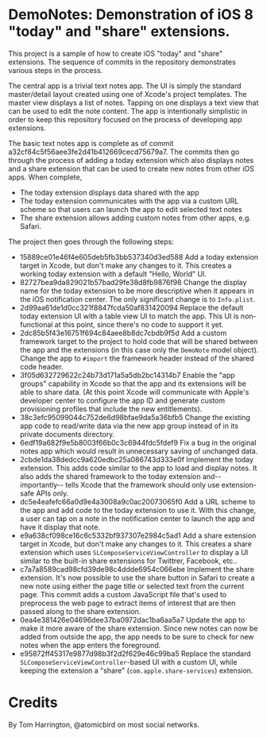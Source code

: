 # DemoNotes: Demonstration of iOS 8 "today" and "share" extensions.

This project is a sample of how to create iOS "today" and "share" extensions. The sequence of commits in the repository demonstrates various steps in the process.

The central app is a trivial text notes app. The UI is simply the standard master/detail layout created using one of Xcode's project templates. The master view displays a list of notes. Tapping on one displays a text view that can be used to edit the note content. The app is intentionally simplistic in order to keep this repository focused on the process of developing app extensions.

The basic text notes app is complete as of commit a32cf84c5f56aee3fe2d41b412669cecd75679a7. The commits then go through the process of adding a today extension which also displays notes and a share extension that can be used to create new notes from other iOS apps. When complete,

* The today extension displays data shared with the app
* The today extension communicates with the app via a custom URL scheme so that users can launch the app to edit selected text notes
* The share extension allows adding custom notes from other apps, e.g. Safari.

The project then goes through the following steps:

* 15889ce01e46f4e605deb5fb3bb537340d3ed588 Add a today extension target in Xcode, but don't make any changes to it. This creates a working today extension with a default "Hello, World" UI.
* 82727bea9da829021b57bad29fe38d8fb9876f98 Change the display name for the today extension to be more descriptive when it appears in the iOS notification center. The only significant change is to `Info.plist`.
* 2d99aa61de1d0cc321f8847fcda50af831420094 Replace the default today extension UI with a table view UI to match the app. This UI is non-functional at this point, since there's no code to support it yet.
* 2dc85b5f43e16751f694c84aee8b8dc7cbdb9f5d Add a custom framework target to the project to hold code that will be shared between the app and the extensions (in this case only the `DemoNote` model object). Change the app to `#import` the framework header instead of the shared code header.
* 3f05d632729622c24b73d171a5a5db2bc14314b7 Enable the "app groups" capability in Xcode so that the app and its extensions will be able to share data. (At this point Xcode will communicate with Apple's developer center to configure the app ID and generate custom provisioning profiles that include the new entitlements).
* 38c3efc95099044c752de6d98bfae9da5a36bfb5 Change the existing app code to read/write data via the new app group instead of in its private documents directory.
* 6edf19a682f9e5b8003f66b0c3c6944fdc5fdef9 Fix a bug in the original notes app which would result in unnecessary saving of unchanged data.
* 2cbde1da38dedcc9a620edbc25a086743d333e0f Implement the today extension. This adds code similar to the app to load and display notes. It also adds the shared framework to the today extension and-- importantly-- tells Xcode that the framework should only use extension-safe APIs only.
* dc5e4eafefc66a0d9e4a3008a9c0ac20073065f0 Add a URL scheme to the app and add code to the today extension to use it. With this change, a user can tap on a note in the notification center to launch the app and have it display that note.
* e9a638cf098ce16c6c5332bf937307e2984c5ad1 Add a share extension target in Xcode, but don't make any changes to it. This creates a share extension which uses `SLComposeServiceViewController` to display a UI similar to the built-in share extensions for Twittrer, Facebook, etc..
* c7a7a8589cad98cfd39de98c4ddde6954c066ebe Implement the share extension. It's now possible to use the share button in Safari to create a new note using either the page title or selected text from the current page. This commit adds a custom JavaScript file that's used to preprocess the web page to extract items of interest that are then passed along to the share extension.
* 0ea4e381426e04696dee37ba0972dac1ba6aa5a7 Update the app to make it more aware of the share extension. Since new notes can now be added from outside the app, the app needs to be sure to check for new notes when the app enters the foreground.
* e95872ff45317e9877d98b3f2d2f629e46c99ba5 Replace the standard `SLComposeServiceViewController`-based UI with a custom UI, while keeping the extension a "share" (`com.apple.share-services`) extension.

# Credits

By Tom Harrington, @atomicbird on most social networks.
